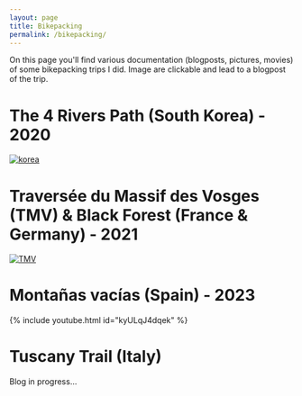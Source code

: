 ```yaml
---
layout: page
title: Bikepacking
permalink: /bikepacking/
---
```


On this page you'll find various documentation (blogposts, pictures, movies) of some bikepacking trips I did. Image are clickable and lead to a blogpost of the trip.

# The 4 Rivers Path (South Korea) - 2020

[![korea](/docs/assets/korea/coverpic.jpg)](https://pablovgd.github.io/trips/2024/04/16/korea.html)

# Traversée du Massif des Vosges (TMV) & Black Forest (France & Germany) - 2021

[![TMV](https://i.imgur.com/t0IjNID.jpg)](https://pablovgd.github.io/trips/2024/04/16/tmv.html)

# Montañas vacías (Spain) - 2023


{% include youtube.html id="kyULqJ4dqek" %}


# Tuscany Trail (Italy)

Blog in progress...
